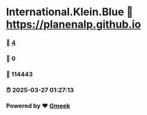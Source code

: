# International.Klein.Blue :link: https://planenalp.github.io 
### :page_facing_up: [4](https://planenalp.github.io/tag.html) 
### :speech_balloon: 0 
### :hibiscus: 114443 
### :alarm_clock: 2025-03-27 01:27:13 
### Powered by :heart: [Gmeek](https://github.com/Meekdai/Gmeek)
